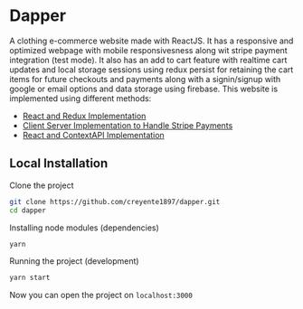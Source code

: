 # Dapper

A clothing e-commerce website made with ReactJS.
It has a responsive and optimized webpage with mobile responsivesness along wit stripe payment integration (test mode). It also has an add to cart feature with realtime cart updates and local storage sessions using redux persist for retaining the cart items for future checkouts and payments along with a signin/signup with google or email options and data storage using firebase.
This website is implemented using different methods:

- [React and Redux Implementation](https://github.com/creyente1897/dapper/tree/development)
- [Client Server Implementation to Handle Stripe Payments](https://github.com/creyente1897/dapper)
- [React and ContextAPI Implementation](https://github.com/creyente1897/dapper-context-version)

## Local Installation

Clone the project

```sh
git clone https://github.com/creyente1897/dapper.git
cd dapper
```

Installing node modules (dependencies)

```sh
yarn
```

Running the project (development)

```sh
yarn start
```

Now you can open the project on `localhost:3000`
